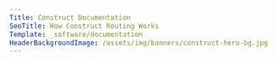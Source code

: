 ```yaml
---
Title: Construct Documentation
SeoTitle: How Construct Routing Works
Template: _software/documentation
HeaderBackgroundImage: /assets/img/banners/construct-hero-bg.jpg
---
```

